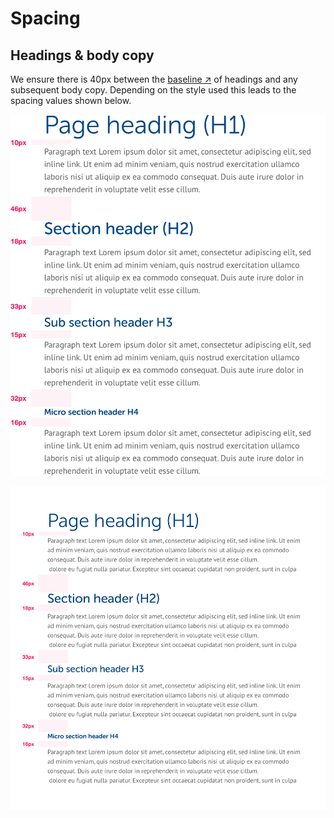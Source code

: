 # Spacing

## Headings & body copy

We ensure there is 40px between the [baseline ↗](https://en.wikipedia.org/wiki/Baseline_%28typography%29) of headings and any subsequent body copy. Depending on the style used this leads to the spacing values shown below.

![](../../.gitbook/assets/spacing.png)

![](../../.gitbook/assets/spacing%20%281%29.png)

